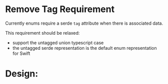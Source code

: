 # Remove Tag Requirement

Currently enums require a serde `tag` attribute when there is associated data.

This requirement should be relaxed:
- support the untagged union typescript case
- the untagged serde representation is the default enum representation for Swift

# Design:
